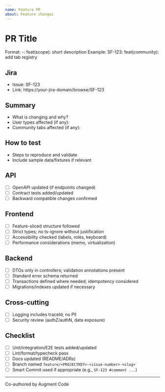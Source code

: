 ```yaml
---
name: Feature PR
about: Feature changes
---
```


# PR Title

Format: <PROJECTKEY>-<issue-number>: feat(scope): short description
Example: SF-123: feat(community): add tab registry

## Jira
- Issue: SF-123
- Link: https://your-jira-domain/browse/SF-123

## Summary
- What is changing and why?
- User types affected (if any):
- Community tabs affected (if any):

## How to test
- Steps to reproduce and validate
- Include sample data/fixtures if relevant

## API
- [ ] OpenAPI updated (if endpoints changed)
- [ ] Contract tests added/updated
- [ ] Backward compatible changes confirmed

## Frontend
- [ ] Feature-sliced structure followed
- [ ] Strict types; no ts-ignore without justification
- [ ] Accessibility checked (labels, roles, keyboard)
- [ ] Performance considerations (memo, virtualization)

## Backend
- [ ] DTOs only in controllers; validation annotations present
- [ ] Standard error schema returned
- [ ] Transactions defined where needed; idempotency considered
- [ ] Migrations/indexes updated if necessary

## Cross-cutting
- [ ] Logging includes traceId; no PII
- [ ] Security review (authZ/authN, data exposure)

## Checklist
- [ ] Unit/integration/E2E tests added/updated
- [ ] Lint/format/typecheck pass
- [ ] Docs updated (README/ADRs)
- [ ] Branch named `feature/<PROJECTKEY>-<issue-number>-<slug>`
- [ ] Smart Commit used if appropriate (e.g., `SF-123 #comment ...`)

---
Co-authored by Augment Code
